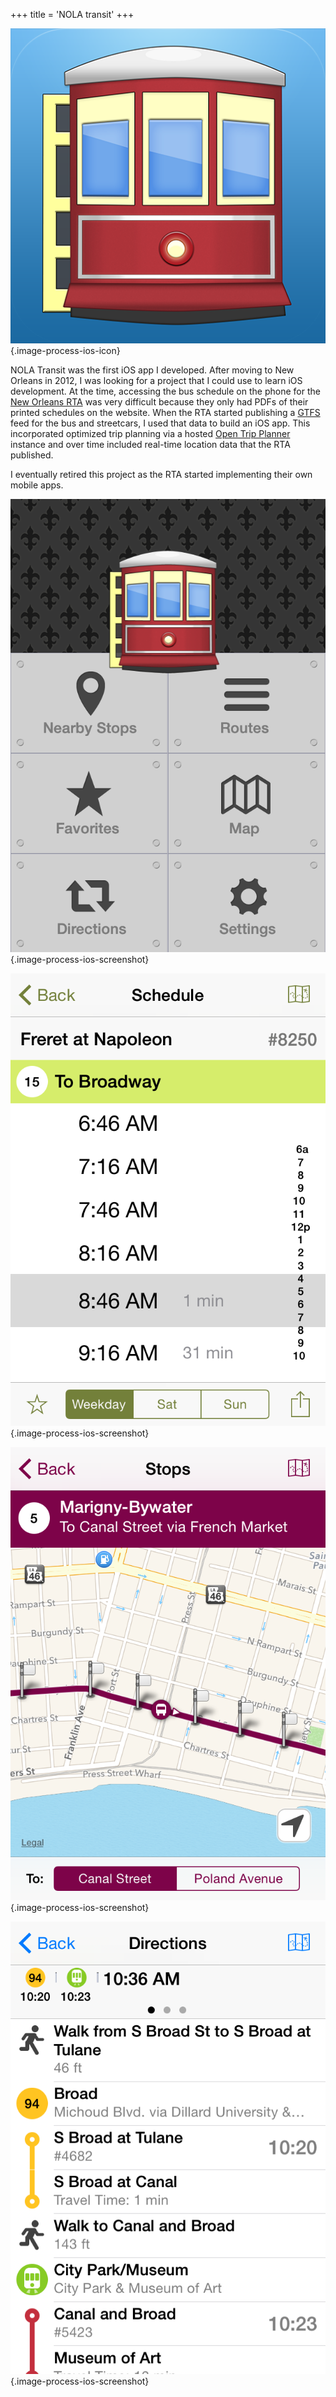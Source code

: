 +++
title = 'NOLA transit'
+++

![App Icon](iTunesArtwork.png)
{.image-process-ios-icon}

NOLA Transit was the first iOS app I developed. After moving to New Orleans in 2012, I was looking for a project that I could use to learn iOS development. At the time, accessing the bus schedule on the phone for the [New Orleans RTA][rta] was very difficult because they only had PDFs of their printed schedules on the website. When the RTA started publishing a [GTFS][] feed for the bus and streetcars, I used that data to build an iOS app. This incorporated optimized trip planning via a hosted [Open Trip Planner][otp] instance and over time included real-time location data that the RTA published. 

I eventually retired this project as the RTA started implementing their own mobile apps.

![Screenshot #1](en-3.5-Home.png)
{.image-process-ios-screenshot}

![Screenshot #2](en-3.5-Schedule.png)
{.image-process-ios-screenshot}

![Screenshot #3](en-3.5-Stops-On-Route.png)
{.image-process-ios-screenshot}

![Screenshot #4](en-3.5-Directions.png)
{.image-process-ios-screenshot}

[rta]: https://www.norta.com
[GTFS]: https://gtfs.org
[otp]: https://www.opentripplanner.org
